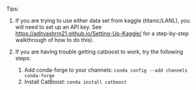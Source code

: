 Tips:
1. If you are trying to use either data set from kaggle (titanic/LANL), you will need to set up an API key. See https://adityashrm21.github.io/Setting-Up-Kaggle/ for a step-by-step walkthrough of how to do this).
2. If you are having trouble getting catboost to work, try the following steps:
  
    1. Add conda-forge to your channels: `conda config --add channels conda-forge`
    2. Install CatBoost: `conda install catboost`
